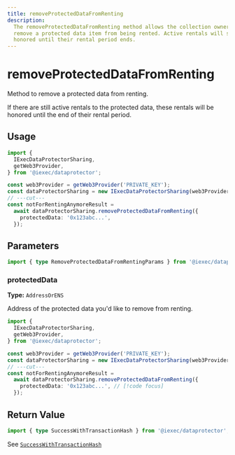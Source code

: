```yaml
---
title: removeProtectedDataFromRenting
description:
  The removeProtectedDataFromRenting method allows the collection owner to
  remove a protected data item from being rented. Active rentals will still be
  honored until their rental period ends.
---
```


# removeProtectedDataFromRenting <ChainNotSupportedBadge />

Method to remove a protected data from renting.

If there are still active rentals to the protected data, these rentals will be
honored until the end of their rental period.

## Usage

```ts twoslash
import {
  IExecDataProtectorSharing,
  getWeb3Provider,
} from '@iexec/dataprotector';

const web3Provider = getWeb3Provider('PRIVATE_KEY');
const dataProtectorSharing = new IExecDataProtectorSharing(web3Provider);
// ---cut---
const notForRentingAnymoreResult =
  await dataProtectorSharing.removeProtectedDataFromRenting({
    protectedData: '0x123abc...',
  });
```

## Parameters

```ts twoslash
import { type RemoveProtectedDataFromRentingParams } from '@iexec/dataprotector';
```

### protectedData <RequiredBadge />

**Type:** `AddressOrENS`

Address of the protected data you'd like to remove from renting.

```ts twoslash
import {
  IExecDataProtectorSharing,
  getWeb3Provider,
} from '@iexec/dataprotector';

const web3Provider = getWeb3Provider('PRIVATE_KEY');
const dataProtectorSharing = new IExecDataProtectorSharing(web3Provider);
// ---cut---
const notForRentingAnymoreResult =
  await dataProtectorSharing.removeProtectedDataFromRenting({
    protectedData: '0x123abc...', // [!code focus]
  });
```

## Return Value

```ts twoslash
import { type SuccessWithTransactionHash } from '@iexec/dataprotector';
```

See [`SuccessWithTransactionHash`](../../types.md#successwithtransactionhash)

<script setup>
import RequiredBadge from '@/components/RequiredBadge.vue'
import ChainNotSupportedBadge from '@/components/ChainNotSupportedBadge.vue'
</script>
